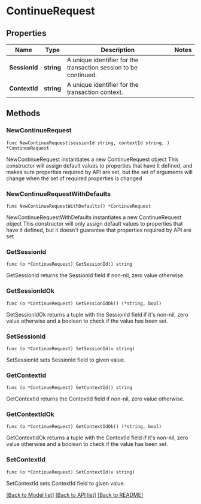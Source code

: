 # ContinueRequest

## Properties

Name | Type | Description | Notes
------------ | ------------- | ------------- | -------------
**SessionId** | **string** | A unique identifier for the transaction session to be continued. | 
**ContextId** | **string** | A unique identifier for the transaction context. | 

## Methods

### NewContinueRequest

`func NewContinueRequest(sessionId string, contextId string, ) *ContinueRequest`

NewContinueRequest instantiates a new ContinueRequest object
This constructor will assign default values to properties that have it defined,
and makes sure properties required by API are set, but the set of arguments
will change when the set of required properties is changed

### NewContinueRequestWithDefaults

`func NewContinueRequestWithDefaults() *ContinueRequest`

NewContinueRequestWithDefaults instantiates a new ContinueRequest object
This constructor will only assign default values to properties that have it defined,
but it doesn't guarantee that properties required by API are set

### GetSessionId

`func (o *ContinueRequest) GetSessionId() string`

GetSessionId returns the SessionId field if non-nil, zero value otherwise.

### GetSessionIdOk

`func (o *ContinueRequest) GetSessionIdOk() (*string, bool)`

GetSessionIdOk returns a tuple with the SessionId field if it's non-nil, zero value otherwise
and a boolean to check if the value has been set.

### SetSessionId

`func (o *ContinueRequest) SetSessionId(v string)`

SetSessionId sets SessionId field to given value.


### GetContextId

`func (o *ContinueRequest) GetContextId() string`

GetContextId returns the ContextId field if non-nil, zero value otherwise.

### GetContextIdOk

`func (o *ContinueRequest) GetContextIdOk() (*string, bool)`

GetContextIdOk returns a tuple with the ContextId field if it's non-nil, zero value otherwise
and a boolean to check if the value has been set.

### SetContextId

`func (o *ContinueRequest) SetContextId(v string)`

SetContextId sets ContextId field to given value.



[[Back to Model list]](../README.md#documentation-for-models) [[Back to API list]](../README.md#documentation-for-api-endpoints) [[Back to README]](../README.md)


